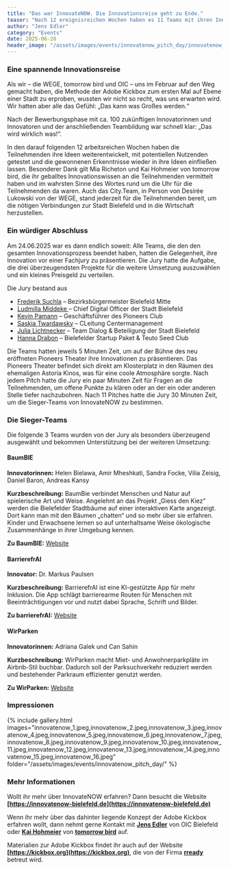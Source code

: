 ```yaml
---
title: "Das war InnovateNOW. Die Innovationsreise geht zu Ende."
teaser: "Nach 12 ereignisreichen Wochen haben es 11 Teams mit ihren Innovationen bis zum Pitch-Event geschafft. Am Ende ihrer Innovationsreise wartete ein tolles Abschlussevent im Pioneers Theater, dem alten Astoria Kino am Klosterplatz. Unsere InnovateNOW Jury hat die 3 Gewinner-Teams gekürt."
author: "Jens Edler"
category: "Events"
date: 2025-06-28
header_image: "/assets/images/events/innovatenow_pitch_day/innovatenow_2.jpeg"
---
```

### Eine spannende Innovationsreise
Als wir – die WEGE, tomorrow bird und OIC – uns im Februar auf den Weg gemacht haben, die Methode der Adobe Kickbox zum ersten Mal auf Ebene einer Stadt zu erproben, wussten wir nicht so recht, was uns erwarten wird. Wir hatten aber alle das Gefühl: „Das kann was Großes werden.“

Nach der Bewerbungsphase mit ca. 100 zukünftigen Innovatorinnen und Innovatoren und der anschließenden Teambildung war schnell klar: „Das wird wirklich was!“.

In den darauf folgenden 12 arbeitsreichen Wochen haben die Teilnehmenden ihre Ideen weiterentwickelt, mit potentiellen Nutzenden getestet und die gewonnenen Erkenntnisse wieder in ihre Ideen einfließen lassen. Besonderer Dank gilt Mia Richeton und Kai Hohmeier von tomorrow bird, die ihr geballtes Innovationswissen an die Teilnehmenden vermittelt haben und im wahrsten Sinne des Wortes rund um die Uhr für die Teilnehmenden da waren.  Auch das City.Team, in Person von Desirée Lukowski von der WEGE, stand jederzeit für die Teilnehmenden bereit, um die nötigen Verbindungen zur Stadt Bielefeld und in die Wirtschaft herzustellen.

### Ein würdiger Abschluss
Am 24.06.2025 war es dann endlich soweit: Alle Teams, die den den gesamten Innovationsprozess beendet haben, hatten die Gelegenheit, ihre Innovation vor einer Fachjury zu präsentieren. Die Jury hatte die Aufgabe, die drei überzeugendsten Projekte für die weitere Umsetzung auszuwählen und ein kleines Preisgeld zu verteilen. 

Die Jury bestand aus
- [Frederik Suchla](https://www.citybielefeld.de/node/505023) – Bezirksbürgermeister Bielefeld Mitte
- [Ludmilla Middeke ](https://www.linkedin.com/in/ludmilla-middeke-260214196/) – Chief Digital Officer der Stadt Bielefeld
- [Kevin Pamann](https://www.linkedin.com/in/kevinthemarketeer/) – Geschäftsführer des Pioneers Club
- [Saskia Twardawsky](https://www.linkedin.com/in/saskia-twardawsky-b0ab061a2/) – CLeitung Centermanagement
- [Julia Lichtnecker](https://www.linkedin.com/in/julialichtnecker/) – Team Dialog & Beteiligung der Stadt Bielefeld
- [Hanna Drabon](https://www.linkedin.com/in/hanna-drabon/) – Bielefelder Startup Paket & Teuto Seed Club

Die Teams hatten jeweils 5 Minuten Zeit, um auf der Bühne des neu eröffneten Pioneers Theater ihre Innovationen zu präsentieren. Das Pioneers Theater befindet sich direkt am Klosterplatz in den Räumen des ehemaligen Astoria Kinos, was für eine coole Atmosphäre sorgte. Nach jedem Pitch hatte die Jury ein paar Minuten Zeit für Fragen an die Teilnehmenden, um offene Punkte zu klären oder an der ein oder anderen Stelle tiefer nachzubohren. Nach 11 Pitches hatte die Jury 30 Minuten Zeit, um die Sieger-Teams von InnovateNOW zu bestimmen.

### Die Sieger-Teams 
Die folgende 3 Teams wurden von der Jury als besonders überzeugend ausgewählt und bekommen Unterstützung bei der weiteren Umsetzung:

#### BaumBIE
**Innovatorinnen:** Helen Bielawa, Amir Mheshkati, Sandra Focke, Vilia Zeisig, Daniel Baron, Andreas Kansy

**Kurzbeschreibung:** BaumBie verbindet Menschen und Natur auf spielerische Art und Weise. Angelehnt an das Projekt „Giess den Kiez“ werden die Bielefelder Stadtbäume auf einer interaktiven Karte angezeigt. Dort kann man mit den Bäumen „chatten“ und so mehr über sie erfahren.  Kinder und Erwachsene lernen so auf unterhaltsame Weise ökologische Zusammenhänge in ihrer Umgebung kennen.

**Zu BaumBIE:** [Website](https://www.baumbie.org) 

#### BarrierefrAI
**Innovator:** Dr. Markus Paulsen

**Kurzbeschreibung:** BarrierefrAI ist eine KI-gestützte App für mehr Inklusion. Die App schlägt barrierearme Routen für Menschen mit Beeinträchtigungen vor und nutzt dabei Sprache, Schrift und Bilder.

**Zu barrierefrAI:** [Website](https://www.barrierefrai.com)

#### WirParken
**Innovatorinnen:** Adriana Galek und Can Sahin

**Kurzbeschreibung:** WirParken macht Miet- und Anwohnerparkpläte im Airbnb-Stil buchbar. Dadurch soll der Parksuchverkehr reduziert werden und bestehender Parkraum effizienter genutzt werden.

**Zu WirParken:** [Website](https://wirparken.com)

### Impressionen
{% include gallery.html 
   images="innovatenow_1.jpeg,innovatenow_2.jpeg,innovatenow_3.jpeg,innovatenow_4.jpeg,innovatenow_5.jpeg,innovatenow_6.jpeg,innovatenow_7.jpeg,innovatenow_8.jpeg,innovatenow_9.jpeg,innovatenow_10.jpeg,innovatenow_11.jpeg,innovatenow_12.jpeg,innovatenow_13.jpeg,innovatenow_14.jpeg,innovatenow_15.jpeg,innovatenow_16.jpeg" folder="/assets/images/events/innovatenow_pitch_day/" %}

### Mehr Informationen
Wollt ihr mehr über InnovateNOW erfahren? Dann besucht die Website **[https://innovatenow-bielefeld.de](https://innovatenow-bielefeld.de)**

Wenn ihr mehr über das dahinter liegende Konzept der Adobe Kickbox erfahren wollt, dann nehmt gerne Kontakt mit **[Jens Edler](https://www.linkedin.com/in/jens-edler-059aaa5/)** von OIC Bielefeld oder **[Kai Hohmeier](https://www.linkedin.com/in/kaihohmeier/)** von **[tomorrow bird](https://www.tomorrowbird.de)** auf. 

Materialien zur Adobe Kickbox findet ihr auch auf der Website **[https://kickbox.org](https://kickbox.org)**, die von der Firma **[rready](https://www.rready.com)** betreut wird.